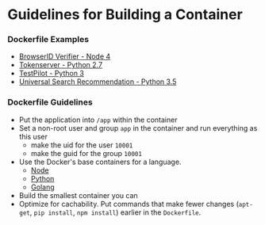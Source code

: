 # Guidelines for Building a Container

### Dockerfile Examples 

* [BrowserID Verifier - Node 4](https://github.com/mozilla/browserid-verifier/blob/master/Dockerfile)
* [Tokenserver - Python 2.7](https://github.com/mozilla-services/tokenserver/blob/master/Dockerfile)
* [TestPilot - Python 3](https://github.com/mozilla/testpilot/blob/master/Dockerfile)
* [Universal Search Recommendation - Python 3.5](https://github.com/mozilla/universal-search-recommendation/blob/master/app/Dockerfile)

### Dockerfile Guidelines

* Put the application into `/app` within the container
* Set a non-root user and group `app` in the container and run everything as this user
  * make the uid for the user `10001`
  * make the guid for the group `10001`
* Use the Docker's base containers for a language. 
  * [Node](https://hub.docker.com/_/node/)
  * [Python](https://hub.docker.com/_/python/)
  * [Golang](https://hub.docker.com/_/golang/)
* Build the smallest container you can
* Optimize for cachability. Put commands that make fewer changes (`apt-get`, `pip install`, `npm install`) earlier in the `Dockerfile`.
